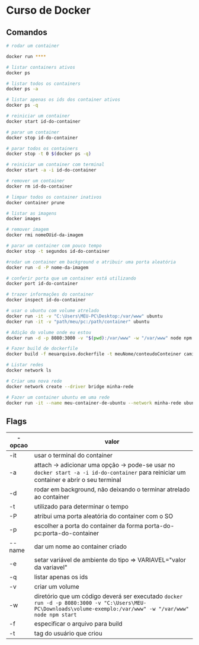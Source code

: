 # Curso de Docker

## Comandos

```bash
# rodar um container

docker run ****

# listar containers ativos
docker ps

# listar todos os containers 
docker ps -a

# listar apenas os ids dos container ativos
docker ps -q

# reiniciar um container
docker start id-do-container

# parar um container
docker stop id-do-container

# parar todos os containers
docker stop -t 0 $(docker ps -q)

# reiniciar um container com terminal
docker start -a -i id-do-container

# remover um container
docker rm id-do-container

# limpar todos os container inativos
docker container prune

# listar as imagens
docker images

# remover imagem
docker rmi nomeOUid-da-imagem

# parar um container com pouco tempo
docker stop -t segundos id-do-container

#rodar um container em background e atribuir uma porta aleatória
docker run -d -P nome-da-imagem

# conferir porta que um container está utilizando
docker port id-do-container

# trazer informações do container
docker inspect id-do-container

# usar o ubuntu com volume atrelado
docker run -it -v "C:\Users\MEU-PC\Desktop:/var/www" ubuntu 
docker run -it -v "path/meu/pc:/path/container" ubuntu 

# Adição do volume onde eu estou
docker run -d -p 8080:3000 -v "$(pwd):/var/www" -w "/var/www" node npm start

# Fazer build de dockerfile
docker build -f meuarquivo.dockerfile -t meuNome/conteudoConteiner caminho-do-arquivo

# Listar redes
docker network ls

# Criar uma nova rede
docker network create --driver bridge minha-rede

# Fazer um container ubuntu em uma rede
docker run -it --name meu-container-de-ubuntu --network minha-rede ubuntu
```

## Flags
| -opcao | valor |
| -- | -- |
| -it | usar o terminal do container |
| -a | attach -> adicionar uma opção -> pode-se usar no `docker start -a -i id-do-container` para reiniciar um container e abrir o seu terminal |
| -d | rodar em background, não deixando o terminar atrelado ao container |
| -t | utilizado para determinar o tempo |
| -P | atribui uma porta aleatória do container com o SO |
| -p | escolher a porta do container da forma porta-do-pc:porta-do-container |
| --name  | dar um nome ao container criado |
| -e | setar variável de ambiente do tipo => VARIAVEL="valor da variavel"|
| -q | listar apenas os ids |
| -v | criar um volume |
| -w | diretório que um código deverá ser executado `docker run -d -p 8080:3000 -v "C:\Users\MEU-PC\Downloads\volume-exemplo:/var/www" -w "/var/www" node npm start`|
| -f | especificar o arquivo para build |
| -t | tag do usuário que criou |